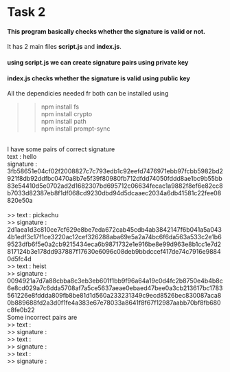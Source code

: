 # Task 2
#### This program basically checks whether the signature is valid or not.
It has 2 main files **script.js** and **index.js**. 
#### using script.js we can create signature pairs using private key
#### index.js checks whether the signature is valid using public key
All the dependicies needed fr both can be installed using
>> npm install fs</br>
>> npm install crypto</br>
>> npm install path</br>
>> npm install prompt-sync</br>
</br>
I have some pairs of correct signature </br>
text : hello</br>
 signature : 3fb58651e04cf02f2008827c7c793edb1c92eefd7476971ebb97fcbb5982bd2921f8db92ddfbc0470a8b7e5f39f80980fb712dfdd74050fddd8ae1bc9b55bb83e54410d5e0702ad2d1682307bd695712c06634fecac1a9882f8ef6e82cc8b7033d82387eb8f1df068cd9230dbd94d5dcaaec2034a6db41581c22fee08820e50a</br></br>
>> text : pickachu</br>
>> signature : 2d1aea1d3c810ce7cf629e8be7eda672cab45cdb4ab3842147f6b041a5a0434b1edf3c17f1ce3220ac12cef326288aba69e5a2a74bc6f6da563a533c2e1b69523dfb6f5e0a2cb9215434eca6b9871732e1e916be8e99d963e8b1cc1e7d2817124b3e178dd937887f17630e6096c08deb9bbdccef417de74c7916e98840d5fc4d</br>
>> text : heist</br>
>> signature : 0094921a7d7a88cbba8c3eb3eb601f1bb9f96a64a19c0d4fc2b8750e4b4b8c6e8cd029a7c6dda5708af7a5ce5637aeae0ebaed47bee0a3cb213617bc1783561226e8fddda809fb8be81d1d560a233231349c9ecd8526bec830087aca80b889688fd2a3d0f1fe4a383e67e78033a8641f8f67f12987aabb70bf8fb680c8fe0b22
</br>
Some incorrect pairs are</br>
>> text :</br>
>> signature :</br>
>> text :</br>
>> signature :</br>
>> text :</br>
>> signature :</br>
